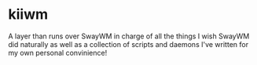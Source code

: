 # kiiwm
A layer than runs over SwayWM in charge of all the things I wish SwayWM did naturally as well as a collection of scripts and daemons I've written for my own personal convinience!
